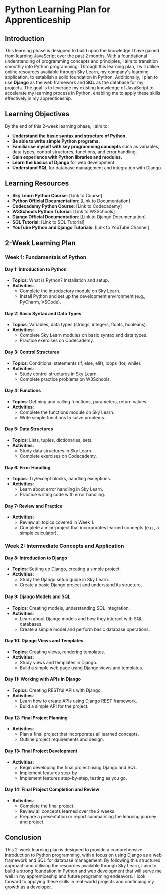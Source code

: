 # Python Learning Plan for Apprenticeship

## Introduction
This learning phase is designed to build upon the knowledge I have gained from learning JavaScript over the past 2 months. With a foundational understanding of programming concepts and principles, I aim to transition smoothly into Python programming. Through this learning plan, I will utilise online resources available through Sky Learn, my company's learning application, to establish a solid foundation in Python. Additionally, I plan to use **Django** as the web framework and **SQL** as the database for my projects. The goal is to leverage my existing knowledge of JavaScript to accelerate my learning process in Python, enabling me to apply these skills effectively in my apprenticeship.

## Learning Objectives
By the end of this 2-week learning phase, I aim to:
- **Understand the basic syntax and structure of Python.**
- **Be able to write simple Python programs.**
- **Familiarise myself with key programming concepts** such as variables, data types, control structures, functions, and error handling.
- **Gain experience with Python libraries and modules.**
- **Learn the basics of Django** for web development.
- **Understand SQL** for database management and integration with Django.

## Learning Resources
- **Sky Learn Python Course**: [Link to Course]
- **Python Official Documentation**: [Link to Documentation]
- **Codecademy Python Course**: [Link to Codecademy]
- **W3Schools Python Tutorial**: [Link to W3Schools]
- **Django Official Documentation**: [Link to Django Documentation]
- **SQL Tutorial**: [Link to SQL Tutorial]
- **YouTube Python and Django Tutorials**: [Link to YouTube Channel]

## 2-Week Learning Plan

### Week 1: Fundamentals of Python

#### Day 1: Introduction to Python
- **Topics**: What is Python? Installation and setup.
- **Activities**: 
  - Complete the introductory module on Sky Learn.
  - Install Python and set up the development environment (e.g., PyCharm, VSCode).

#### Day 2: Basic Syntax and Data Types
- **Topics**: Variables, data types (strings, integers, floats, booleans).
- **Activities**: 
  - Complete Sky Learn modules on basic syntax and data types.
  - Practice exercises on Codecademy.

#### Day 3: Control Structures
- **Topics**: Conditional statements (if, else, elif), loops (for, while).
- **Activities**: 
  - Study control structures in Sky Learn.
  - Complete practice problems on W3Schools.

#### Day 4: Functions
- **Topics**: Defining and calling functions, parameters, return values.
- **Activities**: 
  - Complete the functions module on Sky Learn.
  - Write simple functions to solve problems.

#### Day 5: Data Structures
- **Topics**: Lists, tuples, dictionaries, sets.
- **Activities**: 
  - Study data structures in Sky Learn.
  - Complete exercises on Codecademy.

#### Day 6: Error Handling
- **Topics**: Try/except blocks, handling exceptions.
- **Activities**: 
  - Learn about error handling in Sky Learn.
  - Practice writing code with error handling.

#### Day 7: Review and Practice
- **Activities**: 
  - Review all topics covered in Week 1.
  - Complete a mini-project that incorporates learned concepts (e.g., a simple calculator).

### Week 2: Intermediate Concepts and Application

#### Day 8: Introduction to Django
- **Topics**: Setting up Django, creating a simple project.
- **Activities**: 
  - Study the Django setup guide in Sky Learn.
  - Create a basic Django project and understand its structure.

#### Day 9: Django Models and SQL
- **Topics**: Creating models, understanding SQL integration.
- **Activities**: 
  - Learn about Django models and how they interact with SQL databases.
  - Create a simple model and perform basic database operations.

#### Day 10: Django Views and Templates
- **Topics**: Creating views, rendering templates.
- **Activities**: 
  - Study views and templates in Django.
  - Build a simple web page using Django views and templates.

#### Day 11: Working with APIs in Django
- **Topics**: Creating RESTful APIs with Django.
- **Activities**: 
  - Learn how to create APIs using Django REST framework.
  - Build a simple API for the project.

#### Day 12: Final Project Planning
- **Activities**: 
  - Plan a final project that incorporates all learned concepts.
  - Outline project requirements and design.

#### Day 13: Final Project Development
- **Activities**: 
  - Begin developing the final project using Django and SQL.
  - Implement features step-by
  - Implement features step-by-step, testing as you go.

#### Day 14: Final Project Completion and Review
- **Activities**: 
  - Complete the final project.
  - Review all concepts learned over the 2 weeks.
  - Prepare a presentation or report summarising the learning journey and project.

## Conclusion
This 2-week learning plan is designed to provide a comprehensive introduction to Python programming, with a focus on using Django as a web framework and SQL for database management. By following this structured approach and utilising the resources available through Sky Learn, I aim to build a strong foundation in Python and web development that will serve me well in my apprenticeship and future programming endeavors. I look forward to applying these skills in real-world projects and continuing my growth as a developer.






